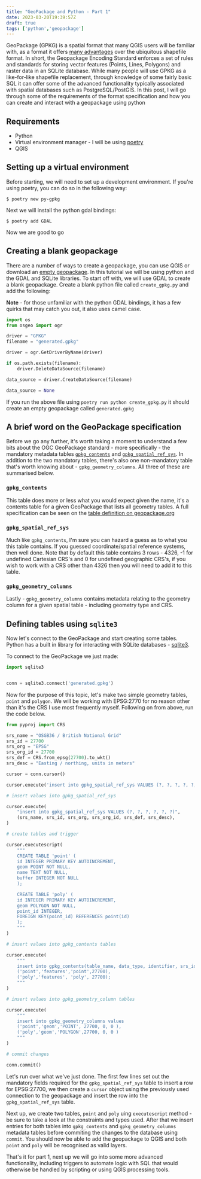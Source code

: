 ```yaml
---
title: "GeoPackage and Python - Part 1"
date: 2023-03-20T19:39:57Z
draft: true
tags: ['python','geopackage']
---
```


GeoPackage (GPKG) is a spatial format that many QGIS users will be familiar with, as a format it offers [many advantages](http://switchfromshapefile.org/#geopackage) over the ubiquitous shapefile format. In short, the Geopackage Encoding Standard enforces a set of rules and standards for storing vector features (Points, Lines, Polygons) and raster data in an SQLite database. While many people will use GPKG as a like-for-like shapefile replacement, through knowledge of some fairly basic SQL it can offer some of the advanced functionality typically associated with spatial databases such as PostgreSQL/PostGIS. In this post, I will go through some of the requirements of the format specification and how you can create and interact with a geopackage using python

## Requirements
* Python
* Virtual environment manager - I will be using [poetry](https://python-poetry.org/)
* QGIS

## Setting up a virtual environment
Before starting, we will need to set up a development environment. If you're using poetry, you can do so in the following way:

```shell
$ poetry new py-gpkg
```
Next we will install the python gdal bindings:

```shell
$ poetry add GDAL
```

Now we are good to go

## Creating a blank geopackage
There are a number of ways to create a geopackage, you can use QGIS or download an [empty geopackage](http://www.geopackage.org/data/empty.gpkg). In this tutorial we will be using python and the GDAL and SQLite libraries. To start off with, we will use GDAL to create a blank geopackage. Create a blank python file called `create_gpkg.py` and add the following:

**Note** - for those unfamiliar with the python GDAL bindings, it has a few quirks that may catch you out, it also uses camel case.

```python
import os
from osgeo import ogr

driver = "GPKG"
filename = "generated.gpkg"

driver = ogr.GetDriverByName(driver)

if os.path.exists(filename):
    driver.DeleteDataSource(filename)

data_source = driver.CreateDataSource(filename)

data_source = None
```

If you run the above file using `poetry run python create_gpkg.py` it should create an empty geopackage called `generated.gpkg`

## A brief word on the GeoPackage specification
Before we go any further, it's worth taking a moment to understand a few bits about the OGC GeoPackage standard - more specifically - the mandatory metadata tables [`gpkg_contents`](http://www.geopackage.org/spec120/#_contents) and [`gpkg_spatial_ref_sys`](http://www.geopackage.org/spec120/#spatial_ref_sys). In addition to the two mandatory tables, there's also one non-mandatory table that's worth knowing about - `gpkg_geometry_columns`. All three of these are summarised below.

### `gpkg_contents`
This table does more or less what you would expect given the name, it's a contents table for a given GeoPackage that lists all geometry tables. A full specification can be seen on the [table definition on geopackage.org](http://www.geopackage.org/spec120/#_contents)


### `gpkg_spatial_ref_sys`
Much like `gpkg_contents`, I'm sure you can hazard a guess as to what you this table contains. If you guessed coordinate/spatial reference systems, then well done. Note that by default this table contains 3 rows - 4326, -1 for undefined Cartesian CRS's and 0 for undefined geographic CRS's, if you wish to work with a CRS other than 4326 then you will need to add it to this table.

### `gpkg_geometry_columns`
Lastly - `gpkg_geometry_columns` contains metadata relating to the geometry column for a given spatial table - including geometry type and CRS.

## Defining tables using `sqlite3`
Now let's connect to the GeoPackage and start creating some tables. Python has a built in library for interacting with SQLite databases - [sqlite3](https://docs.python.org/3/library/sqlite3.html).

To connect to the GeoPackage we just made:

```python
import sqlite3


conn = sqlite3.connect('generated.gpkg')
```

Now for the purpose of this topic, let's make two simple geometry tables, `point` and `polygon`. We will be working with EPSG:2770 for no reason other than it's the CRS I use most frequently myself. Following on from above, run the code below.

```python
from pyproj import CRS

srs_name = "OSGB36 / British National Grid"
srs_id = 27700
srs_org = "EPSG"
srs_org_id = 27700
srs_def = CRS.from_epsg(27700).to_wkt()
srs_desc = "Easting / northing, units in meters"

cursor = conn.cursor()

cursor.execute('insert into gpkg_spatial_ref_sys VALUES (?, ?, ?, ?, ?, ?)', (srs_name, srs_id, srs_org, srs_org_id, srs_def, srs_desc))

# insert values into gpkg_spatial_ref_sys

cursor.execute(
    "insert into gpkg_spatial_ref_sys VALUES (?, ?, ?, ?, ?, ?)",
    (srs_name, srs_id, srs_org, srs_org_id, srs_def, srs_desc),
)

# create tables and trigger

cursor.executescript(
    """
    CREATE TABLE 'point' (
    id INTEGER PRIMARY KEY AUTOINCREMENT,
    geom POINT NOT NULL,
    name TEXT NOT NULL,
    buffer INTEGER NOT NULL
    );

    CREATE TABLE 'poly' (
    id INTEGER PRIMARY KEY AUTOINCREMENT,
    geom POLYGON NOT NULL,
    point_id INTEGER,
    FOREIGN KEY(point_id) REFERENCES point(id)
    );
    """
)

# insert values into gpkg_contents tables

cursor.execute(
    """
    insert into gpkg_contents(table_name, data_type, identifier, srs_id) values 
    ('point','features','point',27700),
    ('poly','features', 'poly', 27700);
    """
)

# insert values into gpkg_geometry_column tables

cursor.execute(
    """
    insert into gpkg_geometry_columns values 
    ('point','geom','POINT', 27700, 0, 0 ),
    ('poly','geom','POLYGON',27700, 0, 0 )
    """
)

# commit changes

conn.commit()
```
Let's run over what we've just done. The first few lines set out the mandatory fields required for the `gpkg_spatial_ref_sys` table to insert a row for EPSG:27700, we then create a `cursor` object using the previously used connection to the geopackage and insert the row into the `gpkg_spatial_ref_sys` table. 

Next up, we create two tables, `point` and `poly` uing `executescript` method - be sure to take a look at the constraints and types used. After that we insert entries for both tables into `gpkg_contents` and `gpkg_geometry_columns` metadata tables before commiting the changes to the database using `commit`. You should now be able to add the geopackage to QGIS and both `point` and `poly` will be recognised as valid layers.

That's it for part 1, next up we will go into some more advanced functionality, including triggers to automate logic with SQL that would otherwise be handled by scripting or using QGIS processing tools.

